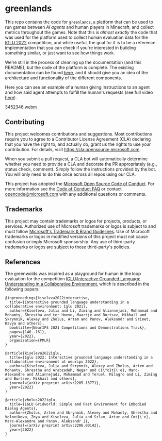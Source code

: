 # greenlands

This repo contains the code for `greenlands`, a platform that can be used to run
games between _AI agents_ and human players in Minecraft, and collect metrics
throughout the games. Note that this is _almost exactly_ the code that was used
for the platform used to collect human evaluation data for the [IGLU
2022](https://www.aicrowd.com/challenges/neurips-2022-iglu-challenge)
competition, and while useful, the goal for it is to be a reference
implementation that you can check if you're interested in building something
similar, or just want to see how things work.

We're still in the process of cleaning up the documentation (and this README),
but the code of the platform is complete. The existing documentation can be
found [here](https://github.com/microsoft/greenlands/blob/main/Docs/Home.md),
and it should give you an idea of the architecture and functionality of the
different components.

Here you can see an example of a human giving instructions to an agent and how
said agent attempts to fulfill the human's requests (see full video
[here](https://www.youtube.com/watch?v=PWrvLhQDybw)).

[3452346.webm](https://user-images.githubusercontent.com/3422347/232140380-4605b2f8-2533-45d4-b389-d49f3c0ced1e.webm)


## Contributing

This project welcomes contributions and suggestions.  Most contributions require you to agree to a
Contributor License Agreement (CLA) declaring that you have the right to, and actually do, grant us
the rights to use your contribution. For details, visit https://cla.opensource.microsoft.com.

When you submit a pull request, a CLA bot will automatically determine whether you need to provide
a CLA and decorate the PR appropriately (e.g., status check, comment). Simply follow the instructions
provided by the bot. You will only need to do this once across all repos using our CLA.

This project has adopted the [Microsoft Open Source Code of Conduct](https://opensource.microsoft.com/codeofconduct/).
For more information see the [Code of Conduct FAQ](https://opensource.microsoft.com/codeofconduct/faq/) or
contact [opencode@microsoft.com](mailto:opencode@microsoft.com) with any additional questions or comments.


## Trademarks

This project may contain trademarks or logos for projects, products, or services. Authorized use of Microsoft 
trademarks or logos is subject to and must follow 
[Microsoft's Trademark & Brand Guidelines](https://www.microsoft.com/en-us/legal/intellectualproperty/trademarks/usage/general).
Use of Microsoft trademarks or logos in modified versions of this project must not cause confusion or imply Microsoft sponsorship.
Any use of third-party trademarks or logos are subject to those third-party's policies.

## References

The greenwolds was inspired as a playground for human in the loop evaluation for the competition [IGLU:Interactive Grounded Language Understanding in a Collaborative Environment](https://www.aicrowd.com/challenges/neurips-2022-iglu-challenge), which is described in the following papers:

```
@inproceedings{kiseleva2022interactive,
  title={Interactive grounded language understanding in a collaborative environment: Iglu 2021},
  author={Kiseleva, Julia and Li, Ziming and Aliannejadi, Mohammad and Mohanty, Shrestha and ter Hoeve, Maartje and Burtsev, Mikhail and Skrynnik, Alexey and Zholus, Artem and Panov, Aleksandr and Srinet, Kavya and others},
  booktitle={NeurIPS 2021 Competitions and Demonstrations Track},
  pages={146--161},
  year={2022},
  organization={PMLR}
}
```

```
@article{kiseleva2022iglu,
  title={Iglu 2022: Interactive grounded language understanding in a collaborative environment at neurips 2022},
  author={Kiseleva, Julia and Skrynnik, Alexey and Zholus, Artem and Mohanty, Shrestha and Arabzadeh, Negar and C{\^o}t{\'e}, Marc-Alexandre and Aliannejadi, Mohammad and Teruel, Milagro and Li, Ziming and Burtsev, Mikhail and others},
  journal={arXiv preprint arXiv:2205.13771},
  year={2022}
}
```

```
@article{zholus2022iglu,
  title={IGLU Gridworld: Simple and Fast Environment for Embodied Dialog Agents},
  author={Zholus, Artem and Skrynnik, Alexey and Mohanty, Shrestha and Volovikova, Zoya and Kiseleva, Julia and Szlam, Artur and Cot{\'e}, Marc-Alexandre and Panov, Aleksandr I},
  journal={arXiv preprint arXiv:2206.00142},
  year={2022}
}
```


